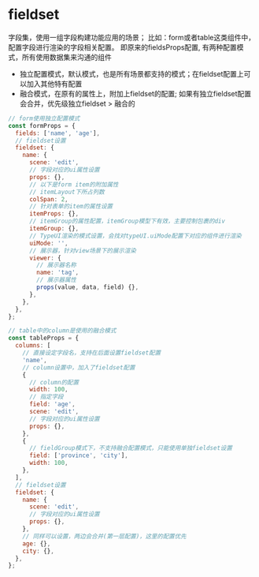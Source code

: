 # fieldset

字段集，使用一组字段构建功能应用的场景； 比如：form或者table这类组件中，配置字段进行渲染的字段相关配置。
即原来的fieldsProps配置,
有两种配置模式，所有使用数据集来沟通的组件

- 独立配置模式，默认模式，也是所有场景都支持的模式；在fieldset配置上可以加入其他特有配置
- 融合模式，在原有的属性上，附加上fieldset的配置; 如果有独立fieldset配置会合并，优先级独立fieldset > 融合的

```javascript
// form使用独立配置模式
const formProps = {
  fields: ['name', 'age'],
  // fieldset设置
  fieldset: {
    name: {
      scene: 'edit',
      // 字段对应的ui属性设置
      props: {},
      // 以下是form item的附加属性
      // itemLayout下所占列数
      colSpan: 2,
      // 针对表单的item的属性设置
      itemProps: {},
      // itemGroup的属性配置，itemGroup模型下有效，主要控制包裹的div
      itemGroup: {},
      // TypeUI渲染的模式设置，会找对typeUI.uiMode配置下对应的组件进行渲染
      uiMode: '',
      // 展示器，针对view场景下的展示渲染
      viewer: {
        // 展示器名称
        name: 'tag',
        // 展示器属性
        props(value, data, field) {},
      },
    },
  },
};

// table中的column是使用的融合模式
const tableProps = {
  columns: [
    // 直接设定字段名，支持在后面设置fieldset配置
    'name',
    // column设置中，加入了fieldset配置
    {
      // column的配置
      width: 100,
      // 指定字段
      field: 'age',
      scene: 'edit',
      // 字段对应的ui属性设置
      props: {},
    },
    {
      // fieldGroup模式下，不支持融合配置模式，只能使用单独fieldset设置
      field: ['province', 'city'],
      width: 100,
    },
  ],
  // fieldset设置
  fieldset: {
    name: {
      scene: 'edit',
      // 字段对应的ui属性设置
      props: {},
    },
    // 同样可以设置，两边会合并(第一层配置)，这里的配置优先
    age: {},
    city: {},
  },
};
```

